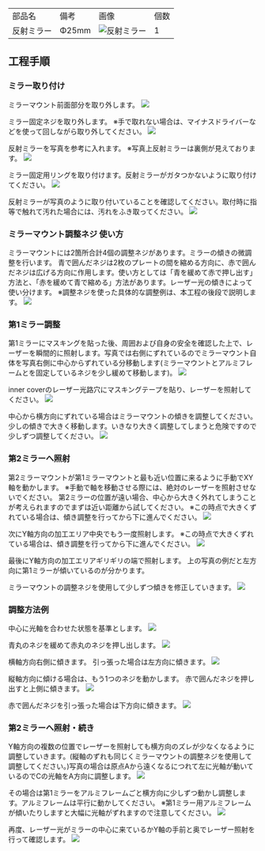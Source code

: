 <table class="packing-list">
    <tbody>
        <tr>
            <td>部品名</td>
            <td>備考</td>
            <td class="packing-img">画像</td>
            <td>個数</td>
        </tr>
        <tr>
            <td>反射ミラー</td>
            <td>Φ25mm</td>
            <td><img src="./images/packing/042.jpg" alt="反射ミラー"/></td>
            <td>1</td>
        </tr>
    </tbody>
</table>

## 工程手順

### ミラー取り付け

ミラーマウント前面部分を取り外します。
<img src="./images/031/000.jpg"/>

ミラー固定ネジを取り外します。
※手で取れない場合は、マイナスドライバーなどを使って回しながら取り外してください。
<img src="./images/031/001.jpg"/>

反射ミラーを写真を参考に入れます。
※写真上反射ミラーは裏側が見えております。
<img src="./images/031/002.jpg"/>

ミラー固定用リングを取り付けます。反射ミラーがガタつかないように取り付けてください。
<img src="./images/031/003.jpg"/>

反射ミラーが写真のように取り付いていることを確認してください。取付時に指等で触れて汚れた場合には、汚れをふき取ってください。
<img src="./images/031/004.jpg"/>

### ミラーマウント調整ネジ 使い方

ミラーマウントには2箇所合計4個の調整ネジがあります。ミラーの傾きの微調整を行います。 青で囲んだネジは2枚のプレートの間を縮める方向に、赤で囲んだネジは広げる方向に作用します。使い方としては「青を緩めて赤で押し出す」方法と、「赤を緩めて青で縮める」方法があります。レーザー光の傾きによって使い分けます。
※調整ネジを使った具体的な調整例は、本工程の後段で説明します。
<img src="./images/031/005.jpg"/>

### 第1ミラー調整

第1ミラーにマスキングを貼った後、周囲および自身の安全を確認した上で、レーザーを瞬間的に照射します。写真では右側にずれているのでミラーマウント自体を写真右側に中心からずれている分移動します(ミラーマウントとアルミフレームとを固定しているネジを少し緩めて移動します)。
<img src="./images/031/006.jpg"/>

inner coverのレーザー光路穴にマスキングテープを貼り、レーザーを照射してください。
<img src="./images/031/007.jpg"/>

中心から横方向にずれている場合はミラーマウントの傾きを調整してください。少しの傾きで大きく移動します。いきなり大きく調整してしまうと危険ですので少しずつ調整してください。
<img src="./images/031/008.jpg"/>

### 第2ミラーへ照射

第2ミラーマウントが第1ミラーマウントと最も近い位置に来るように手動でXY軸を動かします。
※手動で軸を移動させる際には、絶対のレーザーを照射させないでください。
第2ミラーの位置が遠い場合、中心から大きく外れてしまうことが考えられますのでまずは近い距離から試してください。
※この時点で大きくずれている場合は、傾き調整を行ってから下に進んでください。
<img src="./images/031/009.jpg"/>

次にY軸方向の加工エリア中央でもう一度照射します。
※この時点で大きくずれている場合は、傾き調整を行ってから下に進んでください。
<img src="./images/031/010.jpg"/>

最後にY軸方向の加工エリアギリギリの端で照射します。
上の写真の例だと左方向に第1ミラーが傾いているのが分かります。

ミラーマウントの調整ネジを使用して少しずつ傾きを修正していきます。
<img src="./images/031/011.jpg"/>

### 調整方法例

中心に光軸を合わせた状態を基準とします。
<img src="./images/031/012.jpg"/>

青丸のネジを緩めて赤丸のネジを押し出します。
<img src="./images/031/013.jpg"/>

横軸方向右側に傾きます。
引っ張った場合は左方向に傾きます。
<img src="./images/031/014.jpg"/>

縦軸方向に傾ける場合は、もう1つのネジを動かします。
赤で囲んだネジを押し出すと上側に傾きます。
<img src="./images/031/015.jpg"/>

赤で囲んだネジを引っ張った場合は下方向に傾きます。
<img src="./images/031/016.jpg"/>

### 第2ミラーへ照射・続き

Y軸方向の複数の位置でレーザーを照射しても横方向のズレが少なくなるように調整していきます。(縦軸のずれも同じくミラーマウントの調整ネジを使用して調整してください。)写真の場合は原点Aから遠くなるにつれて左に光軸が動いているのでCの光軸をA方向に調整します。
<img src="./images/031/017.jpg"/>

その場合は第1ミラーをアルミフレームごと横方向に少しずつ動かし調整します。アルミフレームは平行に動かしてください。
※第1ミラー用アルミフレームが傾いたりしますと大幅に光軸がずれますので注意してください。
<img src="./images/031/018.jpg"/>

再度、レーザー光がミラーの中心に来ているかY軸の手前と奥でレーザー照射を行って確認します。
<img src="./images/031/019.jpg"/>
